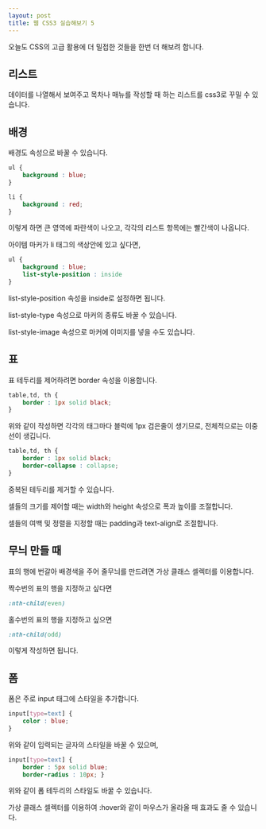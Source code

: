 ```yaml
---
layout: post
title: 웹 CSS3 실습해보기 5
---
```


오늘도 CSS의 고급 활용에 더 밀접한 것들을 한번 더 해보려 합니다.

## 리스트

데이터를 나열해서 보여주고 목차나 매뉴를 작성할 때 하는 리스트를 css3로 꾸밀 수 있습니다.

## 배경

배경도 속성으로 바꿀 수 있습니다.

```css
ul { 
    background : blue; 
}
```

```css
li { 
    background : red; 
}
```

이렇게 하면 큰 영역에 파란색이 나오고, 각각의 리스트 항목에는 빨간색이 나옵니다.

아이템 마커가 li 태그의 색상안에 있고 싶다면,

```css
ul { 
    background : blue; 
    list-style-position : inside 
}
```

list-style-position 속성을 inside로 설정하면 됩니다.

list-style-type 속성으로 마커의 종류도 바꿀 수 있습니다.

list-style-image 속성으로 마커에 이미지를 넣을 수도 있습니다.

## 표

표 테두리를 제어하려면 border 속성을 이용합니다.

```css
table,td, th { 
    border : 1px solid black; 
}
```

위와 같이 작성하면 각각의 태그마다 블럭에 1px 검은줄이 생기므로, 전체적으로는 이중선이 생깁니다.

```css
table,td, th { 
    border : 1px solid black; 
    border-collapse : collapse;
}
```

중복된 테두리를 제거할 수 있습니다.

셀들의 크기를 제어할 때는 width와 height 속성으로 폭과 높이를 조절합니다.

셀들의 여백 및 정렬을 지정할 때는 padding과 text-align로 조절합니다.

## 무늬 만들 때

표의 행에 번갈아 배경색을 주어 줄무늬를 만드려면 가상 클래스 셀렉터를 이용합니다.

짝수번의 표의 행을 지정하고 싶다면

```css
:nth-child(even) 
```

홀수번의 표의 행을 지정하고 싶으면

```css
:nth-child(odd)
```

이렇게 작성하면 됩니다.

## 폼

폼은 주로 input 태그에 스타일을 추가합니다.

```css
input[type=text] { 
    color : blue; 
}
```

위와 같이 입력되는 글자의 스타일을 바꿀 수 있으며,

```css
input[type=text] { 
    border : 5px solid blue; 
    border-radius : 10px; }
```

위와 같이 폼 테두리의 스타일도 바꿀 수 있습니다.

가상 클래스 셀렉터를 이용하여 :hover와 같이 마우스가 올라올 때 효과도 줄 수 있습니다.